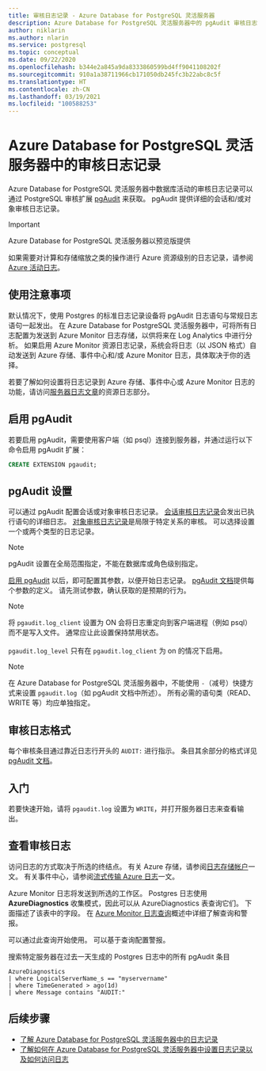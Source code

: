 ```yaml
---
title: 审核日志记录 - Azure Database for PostgreSQL 灵活服务器
description: Azure Database for PostgreSQL 灵活服务器中的 pgAudit 审核日志记录的概念。
author: niklarin
ms.author: nlarin
ms.service: postgresql
ms.topic: conceptual
ms.date: 09/22/2020
ms.openlocfilehash: b344e2a845a9da8333860599bd4ff9041108202f
ms.sourcegitcommit: 910a1a38711966cb171050db245fc3b22abc8c5f
ms.translationtype: HT
ms.contentlocale: zh-CN
ms.lasthandoff: 03/19/2021
ms.locfileid: "100588253"
---
```

# <a name="audit-logging-in-azure-database-for-postgresql---flexible-server"></a>Azure Database for PostgreSQL 灵活服务器中的审核日志记录

Azure Database for PostgreSQL 灵活服务器中数据库活动的审核日志记录可以通过 PostgreSQL 审核扩展 [pgAudit](https://www.pgaudit.org/) 来获取。 pgAudit 提供详细的会话和/或对象审核日志记录。

> [!IMPORTANT]
> Azure Database for PostgreSQL 灵活服务器以预览版提供

如果需要对计算和存储缩放之类的操作进行 Azure 资源级别的日志记录，请参阅 [Azure 活动日志](../../azure-monitor/essentials/platform-logs-overview.md)。

## <a name="usage-considerations"></a>使用注意事项
默认情况下，使用 Postgres 的标准日志记录设备将 pgAudit 日志语句与常规日志语句一起发出。 在 Azure Database for PostgreSQL 灵活服务器中，可将所有日志配置为发送到 Azure Monitor 日志存储，以供将来在 Log Analytics 中进行分析。 如果启用 Azure Monitor 资源日志记录，系统会将日志（以 JSON 格式）自动发送到 Azure 存储、事件中心和/或 Azure Monitor 日志，具体取决于你的选择。

若要了解如何设置将日志记录到 Azure 存储、事件中心或 Azure Monitor 日志的功能，请访问[服务器日志文章](concepts-logging.md)的资源日志部分。

## <a name="enabling-pgaudit"></a>启用 pgAudit

若要启用 pgAudit，需要使用客户端（如 psql）连接到服务器，并通过运行以下命令启用 pgAudit 扩展：
```SQL
CREATE EXTENSION pgaudit;
```

## <a name="pgaudit-settings"></a>pgAudit 设置

可以通过 pgAudit 配置会话或对象审核日志记录。 [会话审核日志记录](https://github.com/pgaudit/pgaudit/blob/master/README.md#session-audit-logging)会发出已执行语句的详细日志。 [对象审核日志记录](https://github.com/pgaudit/pgaudit/blob/master/README.md#object-audit-logging)是局限于特定关系的审核。 可以选择设置一个或两个类型的日志记录。 

> [!NOTE]
> pgAudit 设置在全局范围指定，不能在数据库或角色级别指定。

[启用 pgAudit](#enabling-pgaudit) 以后，即可配置其参数，以便开始日志记录。 [pgAudit 文档](https://github.com/pgaudit/pgaudit/blob/master/README.md#settings)提供每个参数的定义。 请先测试参数，确认获取的是预期的行为。

> [!NOTE]
> 将 `pgaudit.log_client` 设置为 ON 会将日志重定向到客户端进程（例如 psql）而不是写入文件。 通常应让此设置保持禁用状态。 <br> <br>
> `pgaudit.log_level` 只有在 `pgaudit.log_client` 为 on 的情况下启用。

> [!NOTE]
> 在 Azure Database for PostgreSQL 灵活服务器中，不能使用 `-`（减号）快捷方式来设置 `pgaudit.log`（如 pgAudit 文档中所述）。 所有必需的语句类（READ、WRITE 等）均应单独指定。

## <a name="audit-log-format"></a>审核日志格式
每个审核条目通过靠近日志行开头的 `AUDIT:` 进行指示。 条目其余部分的格式详见 [pgAudit 文档](https://github.com/pgaudit/pgaudit/blob/master/README.md#format)。

## <a name="getting-started"></a>入门
若要快速开始，请将 `pgaudit.log` 设置为 `WRITE`，并打开服务器日志来查看输出。 

## <a name="viewing-audit-logs"></a>查看审核日志
访问日志的方式取决于所选的终结点。 有关 Azure 存储，请参阅[日志存储帐户](../../azure-monitor/essentials/resource-logs.md#send-to-azure-storage)一文。 有关事件中心，请参阅[流式传输 Azure 日志](../../azure-monitor/essentials/resource-logs.md#send-to-azure-event-hubs)一文。

Azure Monitor 日志将发送到所选的工作区。 Postgres 日志使用 **AzureDiagnostics** 收集模式，因此可以从 AzureDiagnostics 表查询它们。 下面描述了该表中的字段。 在 [Azure Monitor 日志查询](../../azure-monitor/logs/log-query-overview.md)概述中详细了解查询和警报。

可以通过此查询开始使用。 可以基于查询配置警报。

搜索特定服务器在过去一天生成的 Postgres 日志中的所有 pgAudit 条目
```kusto
AzureDiagnostics
| where LogicalServerName_s == "myservername"
| where TimeGenerated > ago(1d) 
| where Message contains "AUDIT:"
```

## <a name="next-steps"></a>后续步骤
- [了解 Azure Database for PostgreSQL 灵活服务器中的日志记录](concepts-logging.md)
- [了解如何在 Azure Database for PostgreSQL 灵活服务器中设置日志记录以及如何访问日志](howto-configure-and-access-logs.md)